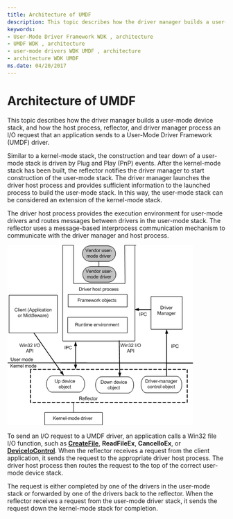```yaml
---
title: Architecture of UMDF
description: This topic describes how the driver manager builds a user-mode device stack, and how the host process, reflector, and driver manager process an I/O request that an application sends to a User-Mode Driver Framework (UMDF) driver.
keywords:
- User-Mode Driver Framework WDK , architecture
- UMDF WDK , architecture
- user-mode drivers WDK UMDF , architecture
- architecture WDK UMDF
ms.date: 04/20/2017
---
```


# Architecture of UMDF


This topic describes how the driver manager builds a user-mode device stack, and how the host process, reflector, and driver manager process an I/O request that an application sends to a User-Mode Driver Framework (UMDF) driver.

Similar to a kernel-mode stack, the construction and tear down of a user-mode stack is driven by Plug and Play (PnP) events. After the kernel-mode stack has been built, the reflector notifies the driver manager to start construction of the user-mode stack. The driver manager launches the driver host process and provides sufficient information to the launched process to build the user-mode stack. In this way, the user-mode stack can be considered an extension of the kernel-mode stack.

The driver host process provides the execution environment for user-mode drivers and routes messages between drivers in the user-mode stack. The reflector uses a message-based interprocess communication mechanism to communicate with the driver manager and host process.

![umdf components including up and down device objects in reflector.](images/umdfarch4.gif)

To send an I/O request to a UMDF driver, an application calls a Win32 file I/O function, such as [**CreateFile**](/windows/win32/api/fileapi/nf-fileapi-createfilea), **ReadFileEx**, **CancelIoEx**, or [**DeviceIoControl**](/windows/win32/api/ioapiset/nf-ioapiset-deviceiocontrol). When the reflector receives a request from the client application, it sends the request to the appropriate driver host process. The driver host process then routes the request to the top of the correct user-mode device stack.

The request is either completed by one of the drivers in the user-mode stack or forwarded by one of the drivers back to the reflector. When the reflector receives a request from the user-mode driver stack, it sends the request down the kernel-mode stack for completion.

 

